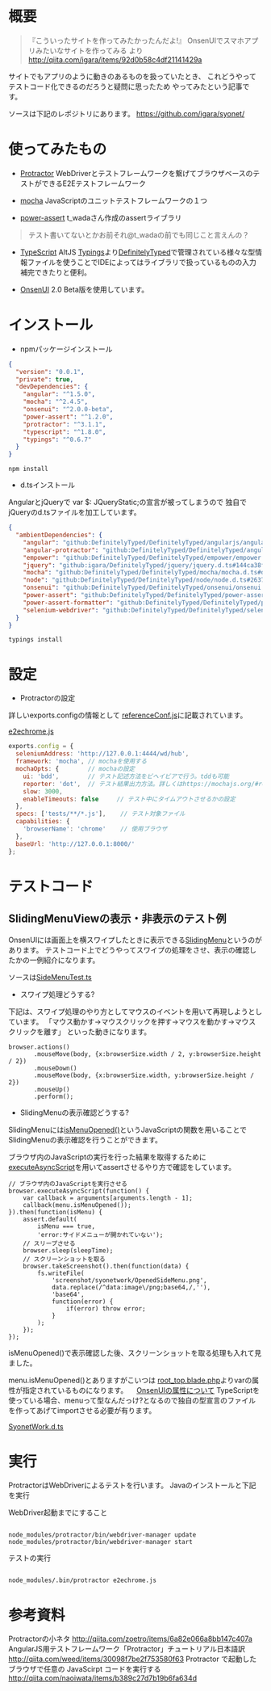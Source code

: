 # 概要
> 『こういったサイトを作ってみたかったんだよ!』
> OnsenUIでスマホアプリみたいなサイトを作ってみる より
> http://qiita.com/igara/items/92d0b58c4df21141429a

サイトでもアプリのように動きのあるものを扱っていたとき、
これどうやってテストコード化できるのだろうと疑問に思ったため
やってみたという記事です。

ソースは下記のレポジトリにあります。
https://github.com/igara/syonet/

# 使ってみたもの
- [Protractor](http://www.protractortest.org/#/)
WebDriverとテストフレームワークを繋げてブラウザベースのテストができるE2Eテストフレームワーク

- [mocha](https://mochajs.org/)
JavaScriptのユニットテストフレームワークの１つ

- [power-assert](https://github.com/power-assert-js/power-assert)
t_wadaさん作成のassertライブラリ
> テスト書いてないとかお前それ@t_wadaの前でも同じこと言えんの？

- [TypeScript](http://www.typescriptlang.org/)
AltJS
[Typings](https://github.com/typings/typings)より[DefinitelyTyped](http://definitelytyped.org/)で管理されている様々な型情報ファイルを使うことでIDEによってはライブラリで扱っているものの入力補完できたりと便利。

- [OnsenUI](https://onsen.io/2/)
2.0 Beta版を使用しています。

# インストール

- npmパッケージインストール

```package.json
{
  "version": "0.0.1",
  "private": true,
  "devDependencies": {
    "angular": "^1.5.0",
    "mocha": "^2.4.5",
    "onsenui": "^2.0.0-beta",
    "power-assert": "^1.2.0",
    "protractor": "^3.1.1",
    "typescript": "^1.8.0",
    "typings": "^0.6.7"
  }
}
```

```
npm install
```

- d.tsインストール

AngularとjQueryで
var $: JQueryStatic;の宣言が被ってしまうので
独自でjQueryのd.tsファイルを加工しています。

```typings.json
{
  "ambientDependencies": {
    "angular": "github:DefinitelyTyped/DefinitelyTyped/angularjs/angular.d.ts#17ef40452039d19e06dc2a3815ea898c505860fa",
    "angular-protractor": "github:DefinitelyTyped/DefinitelyTyped/angular-protractor/angular-protractor.d.ts#17fa1e5f269189f7f8e0f53f8c443e6c2eac562c",
    "empower": "github:DefinitelyTyped/DefinitelyTyped/empower/empower.d.ts#aeb7701fbef3b7fc7261d67c025c823666ab98ea",
    "jquery": "github:igara/DefinitelyTyped/jquery/jquery.d.ts#144ca38f83058b29f2b7b38c28e931a0139aa022",
    "mocha": "github:DefinitelyTyped/DefinitelyTyped/mocha/mocha.d.ts#d6dd320291705694ba8e1a79497a908e9f5e6617",
    "node": "github:DefinitelyTyped/DefinitelyTyped/node/node.d.ts#263705d313346e093d95cb62cef6fed848e46978",
    "onsenui": "github:DefinitelyTyped/DefinitelyTyped/onsenui/onsenui.d.ts#76352a94c6e4a51e7f382aebaf0b63d9ac06ae12",
    "power-assert": "github:DefinitelyTyped/DefinitelyTyped/power-assert/power-assert.d.ts#695da95a2405a9d6aae11944174227e1e7716e37",
    "power-assert-formatter": "github:DefinitelyTyped/DefinitelyTyped/power-assert-formatter/power-assert-formatter.d.ts#aeb7701fbef3b7fc7261d67c025c823666ab98ea",
    "selenium-webdriver": "github:DefinitelyTyped/DefinitelyTyped/selenium-webdriver/selenium-webdriver.d.ts#a83677ed13add14c2ab06c7325d182d0ba2784ea"
  }
}

```

```
typings install
```

# 設定

- Protractorの設定

詳しいexports.configの情報として
[referenceConf.js](https://github.com/angular/protractor/blob/master/docs/referenceConf.js)に記載されています。


[e2echrome.js](https://github.com/igara/syonet/blob/master/e2echrome.js)

```e2echrome.js
exports.config = {
  seleniumAddress: 'http://127.0.0.1:4444/wd/hub',
  framework: 'mocha', // mochaを使用する
  mochaOpts: {        // mochaの設定
    ui: 'bdd',        // テスト記述方法をビヘイビアで行う。tddも可能
    reporter: 'dot',  // テスト結果出力方法。詳しくはhttps://mochajs.org/#reporters
    slow: 3000,
    enableTimeouts: false     // テスト中にタイムアウトさせるかの設定
  },
  specs: ['tests/**/*.js'],    // テスト対象ファイル
  capabilities: {
    'browserName': 'chrome'    // 使用ブラウザ
  },
  baseUrl: 'http://127.0.0.1:8000/'
};
```

# テストコード

## SlidingMenuViewの表示・非表示のテスト例

OnsenUIには画面上を横スワイプしたときに表示できる[SlidingMenu](http://ja.onsen.io/reference/ons-sliding-menu.html)というのがあります。
テストコード上でどうやってスワイプの処理をさせ、表示の確認したかの一例紹介になります。

ソースは[SideMenuTest.ts](https://github.com/igara/syonet/blob/master/tests/e2e/syonetwork/SideMenuTest.ts)


- スワイプ処理どうする?

下記は、スワイプ処理のやり方としてマウスのイベントを用いて再現しようとしています。
「マウス動かす→マウスクリックを押す→マウスを動かす→マウスクリックを離す」
といった動きになります。

```
browser.actions()
       .mouseMove(body, {x:browserSize.width / 2, y:browserSize.height / 2})
       .mouseDown()
       .mouseMove(body, {x:browserSize.width, y:browserSize.height / 2})
       .mouseUp()
       .perform();
```

- SlidingMenuの表示確認どうする?

SlidingMenuには[isMenuOpened()](http://ja.onsen.io/reference/ons-sliding-menu.html#method-isMenuOpened)というJavaScriptの関数を用いることでSlidingMenuの表示確認を行うことができます。

ブラウザ内のJavaScriptの実行を行った結果を取得するために
[executeAsyncScript](https://angular.github.io/protractor/#/api?view=webdriver.WebDriver.prototype.executeAsyncScript)を用いてassertさせるやり方で確認をしています。

```
// ブラウザ内のJavaScriptを実行させる
browser.executeAsyncScript(function() {
    var callback = arguments[arguments.length - 1];
    callback(menu.isMenuOpened());
}).then(function(isMenu) {
    assert.default(
        isMenu === true,
        'error:サイドメニューが開かれていない');
    // スリープさせる
    browser.sleep(sleepTime);
    // スクリーンショットを取る
    browser.takeScreenshot().then(function(data) {
        fs.writeFile(
            'screenshot/syonetwork/OpenedSideMenu.png',
            data.replace(/^data:image\/png;base64,/,''), 
            'base64',
            function(error) {
                if(error) throw error;
            }
        );
    });
});
```

isMenuOpened()で表示確認した後、スクリーンショットを取る処理も入れて見ました。

menu.isMenuOpened()とありますがこいつは
[root_top.blade.php](https://github.com/igara/syonet/blob/master/resources/views/root/root_top.blade.php#L16)よりvarの属性が指定されているものになります。
　[OnsenUIの属性について](http://ja.onsen.io/reference/ons-sliding-menu.html#attributes)
TypeScriptを使っている場合、menuって型なんだっけ?となるので独自の型宣言のファイルを作ってあげてimportさせる必要が有ります。

[SyonetWork.d.ts](https://github.com/igara/syonet/blob/master/tests/e2e/SyonetWork.d.ts)

# 実行

ProtractorはWebDriverによるテストを行います。
Javaのインストールと下記を実行


WebDriver起動までにすること

```

node_modules/protractor/bin/webdriver-manager update
node_modules/protractor/bin/webdriver-manager start 

```


テストの実行

```

node_modules/.bin/protractor e2echrome.js

```


# 参考資料
Protractorの小ネタ
http://qiita.com/zoetro/items/6a82e066a8bb147c407a
AngularJS用テストフレームワーク「Protractor」チュートリアル日本語訳
http://qiita.com/weed/items/30098f7be2f753580f63
Protractor で起動したブラウザで任意の JavaScirpt コードを実行する
http://qiita.com/naoiwata/items/b389c27d7b19b6fa634d

